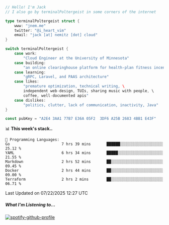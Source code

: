 ```go
// Hello! I'm Jack
// I also go by terminalPoltergeist in some corners of the internet

type terminalPoltergeist struct {
    www: "jnem.me"
    twitter: "@i_heart_vim"
    email: "jack [at] nemitz [dot] cloud"
}

switch terminalPoltergeist {
    case work:
        "Cloud Engineer at the University of Minnesota"
    case building:
        "an online clearinghouse platform for health-plan fitness incentive programs"
    case learning:
        "gRPC, Laravel, and PAAS architecture"
    case likes:
        "premature optimization, technical writing, \
        independent web-design, TUIs, sharing music with people, \
        coffee, well-documented apis"
    case dislikes:
        "politics, clutter, lack of communication, inactivity, Java"
}

const pubKey = "A2E4 3AA1 77B7 E36A 05F2  3DF6 A25B 2683 4BB1 E43F"
```

<!--START_SECTION:waka-->
📊 **This week's stack..** 

```text
💬 Programming Languages: 
Go                       7 hrs 39 mins       ██████░░░░░░░░░░░░░░░░░░░   25.12 % 
YAML                     6 hrs 34 mins       █████░░░░░░░░░░░░░░░░░░░░   21.55 % 
Markdown                 2 hrs 52 mins       ██░░░░░░░░░░░░░░░░░░░░░░░   09.45 % 
Docker                   2 hrs 44 mins       ██░░░░░░░░░░░░░░░░░░░░░░░   09.00 % 
Terraform                2 hrs 2 mins        ██░░░░░░░░░░░░░░░░░░░░░░░   06.71 % 
```


 Last Updated on 07/22/2025 12:27 UTC
<!--END_SECTION:waka-->

##### What I'm Listening to...

[![spotify-github-profile](https://jnem.me/listening-item?maxAge=2592000)](https://jnem.me/listening)
